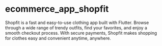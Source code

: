 # ecommerce_app_shopfit
Shopfit is a fast and easy-to-use clothing app built with Flutter. Browse through a wide range of trendy outfits, find your favorites, and enjoy a smooth checkout process. With secure payments, Shopfit makes shopping for clothes easy and convenient anytime, anywhere.
